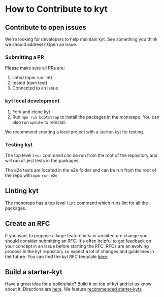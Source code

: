 # How to Contribute to kyt

## Contribute to open issues

We're looking for developers to help maintain kyt.
See something you think we should address? Open an issue.

### Submitting a PR
Please make sure all PRs are:

1. linted (npm run lint)
2. tested (npm test)
3. Connected to an issue

### kyt local development

1. Fork and clone kyt
2. Run `npm run bootstrap` to install the packages in the monorepo. You can also run `update` to reinstall.

We recommend creating a local project with a starter-kyt for testing.

### Testing kyt
The top level `test` command can be run from the root of the repository and will run all jest tests in the packages.

The e2e tests are located in the e2e folder and can be run from the root of the repo with `npm run e2e`

## Linting kyt
The monorepo has a top level `lint` command which runs lint for all the packages.

## Create an RFC

If you want to propose a large feature idea or architecture change you should consider submitting an RFC. It's often helpful to get feedback on your concept in an issue before starting the RFC. RFCs are an evolving process in the kyt repository so expect a lot of changes and guidelines in the future. You can find the kyt RFC template [here](/rfc/template.md).

## Build a starter-kyt

Have a great idea for a boilerplate? Build it on top of kyt and let us know about it. Directions are [here](/docs/Starterkyts.md).
We feature [recommended starter-kyts](/docs/commands.md#recommended-starter-kyts)
